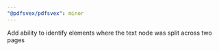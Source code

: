 ```yaml
---
"@pdfsvex/pdfsvex": minor
---
```


Add ability to identify elements where the text node was split across two pages
